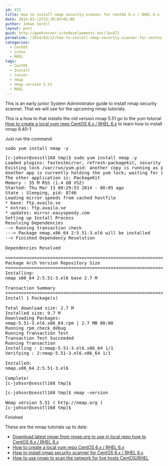 ```yaml
---
id: 472
title: How to install nmap security scanner for CentOS 6.x / RHEL 6.x
date: 2014-03-12T23:39:03+01:00
author: Johan Sörell
layout: post
guid: http://geekcorner.sitedevelopments.net/?p=472
permalink: /2014/03/12/how-to-install-nmap-security-scanner-for-centos-6-x-rhel-6-x/
categories:
  - CentOS
  - Linux
  - RHEL
tags:
  - CentOS
  - Install
  - Junior
  - nmap
  - nmap version 5.51
  - RHEL
---
```

This is an early junior System Administrator guide to install nmap security scanner. That we will use for the upcoming nmap tutorials.

This is a how to that installs the old version nmap 5.51 go to the yum totorial [How to create a local yum repo CentOS 6.x / RHEL 6.x](http://geekcorner.sitedevelopments.net/2014/03/13/how-to-create-a-local-yum-repo-centos-6-x-rhel-6-x/ "How to create a local yum repo CentOS 6.x / RHEL 6.x") to learn how to install nmap 6.40-1

Just run the command:

<pre>sudo yum install nmap -y</pre>

<pre class="lang:default decode:true">[c-johsor@sesstl168 tmp]$ sudo yum install nmap -y
Loaded plugins: fastestmirror, refresh-packagekit, security
Existing lock /var/run/yum.pid: another copy is running as pid 8746.
Another app is currently holding the yum lock; waiting for it to exit...
The other application is: PackageKit
Memory : 35 M RSS (1.4 GB VSZ)
Started: Thu Mar 13 00:29:53 2014 - 00:05 ago
State : Sleeping, pid: 8746
Loading mirror speeds from cached hostfile
* base: ftp.availo.se
* extras: ftp.availo.se
* updates: mirror.easyspeedy.com
Setting up Install Process
Resolving Dependencies
--&gt; Running transaction check
---&gt; Package nmap.x86_64 2:5.51-3.el6 will be installed
--&gt; Finished Dependency Resolution

Dependencies Resolved

========================================================================================================================================================================
Package Arch Version Repository Size
========================================================================================================================================================================
Installing:
nmap x86_64 2:5.51-3.el6 base 2.7 M

Transaction Summary
========================================================================================================================================================================
Install 1 Package(s)

Total download size: 2.7 M
Installed size: 9.7 M
Downloading Packages:
nmap-5.51-3.el6.x86_64.rpm | 2.7 MB 00:00
Running rpm_check_debug
Running Transaction Test
Transaction Test Succeeded
Running Transaction
Installing : 2:nmap-5.51-3.el6.x86_64 1/1
Verifying : 2:nmap-5.51-3.el6.x86_64 1/1

Installed:
nmap.x86_64 2:5.51-3.el6

Complete!
[c-johsor@sesstl168 tmp]$</pre>

<pre class="lang:default decode:true" title="Check version of nmap">[c-johsor@sesstl168 tmp]$ nmap -version

Nmap version 5.51 ( http://nmap.org )
[c-johsor@sesstl168 tmp]$</pre>

Finished

These are the nmap tutorials up to date:  
<ul class = "posts-by-tag-list">

<li class="posts-by-tag-item CentOS Junior nmap Redhat RHEL wget" id="posts-by-tag-item-523">
  <a class = "posts-by-tag-item-title" href="http://geekcorner.sitedevelopments.net/2014/03/13/download-latest-nmap-from-nmap-org-to-use-in-local-repo-how-to-centos-6-x-rhel-6-x/">Download latest nmap from nmap.org to use in local repo how to CentOS 6.x / RHEL 6.x</a>
</li>
<li class="posts-by-tag-item CentOS Junior nmap nmap version 6.40 Redhat RHEL yum" id="posts-by-tag-item-486">
  <a class = "posts-by-tag-item-title" href="http://geekcorner.sitedevelopments.net/2014/03/13/how-to-create-a-local-yum-repo-centos-6-x-rhel-6-x/">How to create a local yum repo CentOS 6.x / RHEL 6.x</a>
</li>
<li class="posts-by-tag-item CentOS Install Junior nmap nmap version 5.51 RHEL" id="posts-by-tag-item-472">
  <a class = "posts-by-tag-item-title" href="http://geekcorner.sitedevelopments.net/2014/03/12/how-to-install-nmap-security-scanner-for-centos-6-x-rhel-6-x/">How to install nmap security scanner for CentOS 6.x / RHEL 6.x</a>
</li>
<li class="posts-by-tag-item CentOS Command explained Junior network nmap Redhat RHEL scan" id="posts-by-tag-item-444">
  <a class = "posts-by-tag-item-title" href="http://geekcorner.sitedevelopments.net/2014/03/12/how-to-use-nmap-to-scan-the-network-for-live-hosts-centosrhel/">How to use nmap to scan the network for live hosts CentOS/RHEL</a>
</li></ul>

&nbsp;

&nbsp;

&nbsp;